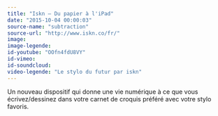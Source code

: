 ```yaml
---
title: "Iskn – Du papier à l'iPad"
date: "2015-10-04 00:00:03"
source-name: "subtraction"
source-url: "http://www.iskn.co/fr/"
image:
image-legende:
id-youtube: "OOfn4fdU8VY"
id-vimeo:
id-soundcloud:
video-legende: "Le stylo du futur par iskn"
---
```

Un nouveau dispositif qui donne une vie numérique à ce que vous écrivez/dessinez dans votre carnet de croquis préféré avec votre stylo favoris.
